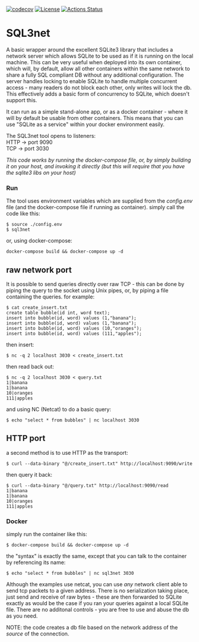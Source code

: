 [![codecov](https://codecov.io/gh/nicgrobler/sql3net/branch/master/graph/badge.svg?token=MI697Wb3tt)](https://codecov.io/gh/nicgrobler/sql3net)
[![License](https://img.shields.io/cocoapods/l/ImageCoordinateSpace.svg?style=flat)](http://cocoapods.org/pods/ImageCoordinateSpace)
[![Actions Status](https://github.com/nicgrobler/sql3net/workflows/Test/badge.svg)](https://github.com/nicgrobler/sql3net/actions)
# SQL3net

A basic wrapper around the excellent SQLite3 library that includes a network server which allows SQLite to be used as if it is running on the local machine. This can be very useful when deployed into its own container, which will, by default, allow all other containers within the same network to share a fully SQL compliant DB without any additional configuration. The server handles locking to enable SQLite to handle multiple concurrent access - many readers do not block each other, only writes will lock the db. This effectively adds a basic form of concurrency to SQLite, which doesn't support this.  

It can run as a simple stand-alone app, or as a docker container - where it will by default be usable from other containers. This means that you can use "SQLite as a service" within your docker environment easily.  

The SQL3net tool opens to listeners:  
HTTP -> port 9090  
TCP  -> port 3030  

*This code works by running the docker-compose file, or, by simply building it on your host, and invoking it directly (but this will require that you have the sqlite3 libs on your host)*  

### Run
The tool uses environment variables which are supplied from the *config.env* file (and the docker-compose file if running as container).
simply call the code like this:
```
$ source ./config.env
$ sql3net
```
or, using docker-compose:
```
docker-compose build && docker-compose up -d
```
## raw network port
It is possible to send queries directly over raw TCP - this can be done by piping the query to the socket using Unix pipes, or, by piping a file containing the queries. for example:

```
$ cat create_insert.txt
create table bubble(id int, word text);
insert into bubble(id, word) values (1,"banana");
insert into bubble(id, word) values (1,"banana");
insert into bubble(id, word) values (10,"oranges");
insert into bubble(id, word) values (111,"apples");
```
then insert:
```
$ nc -q 2 localhost 3030 < create_insert.txt
```
then read back out:
```
$ nc -q 2 localhost 3030 < query.txt
1|banana
1|banana
10|oranges
111|apples
```
and using NC (Netcat) to do a basic query:
```
$ echo "select * from bubbles" | nc localhost 3030
```
## HTTP port
a second method is to use HTTP as the transport:

```
$ curl --data-binary "@/create_insert.txt" http://localhost:9090/write
```
then query it back:

```
$ curl --data-binary "@/query.txt" http://localhost:9090/read
1|banana
1|banana
10|oranges
111|apples
```

### Docker
simply run the container like this:
```
$ docker-compose build && docker-compose up -d
```

the "syntax" is exactly the same, except that you can talk to the container by referencing its name:
```
$ echo "select * from bubbles" | nc sql3net 3030
```

Although the examples use netcat, you can use *any* network client able to send tcp packets to a given address. There is no serialization taking place, just send and receive of raw bytes - these are then forwarded to SQLite exactly as would be the case if you ran your queries against a local SQLite file. There are no additonal controls - you are free to use and abuse the db as you need.

NOTE: the code creates a db file based on the network address of the *source* of the connection.
